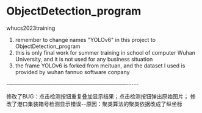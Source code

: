 # ObjectDetection_program
whucs2023training
1. remember to change names "YOLOv6" in this project  to ObjectDetection_program
2. this is only final work for summer training in school of computer Wuhan University, and it is not used for any business situation
3. the frame YOLOv6 is forked from meituan, and the dataset I used is provided by wuhan fannuo software conpany

-——————————————————————-----

修改了BUG：点击检测按钮重复叠加显示结果；点击检测按钮弹出原始图片；
修改了港口集装箱号检测显示错误--原因：聚类算法的聚类依据改成了纵坐标
